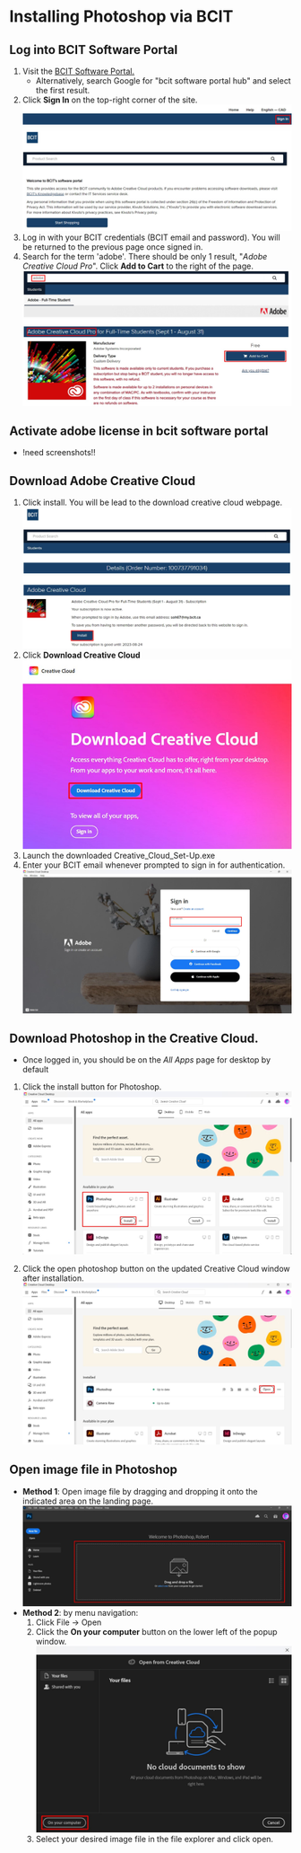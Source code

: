 # Installing Photoshop via BCIT

## Log into BCIT Software Portal

1. Visit the [BCIT Software Portal.](https://bcit.onthehub.com/WebStore/Welcome.aspx)
    - Alternatively, search Google for "bcit software portal hub" and select the first result.
2. Click **Sign In** on the top-right corner of the site.
    ![software portal](./images-installation/install_1.jpg)
3. Log in with your BCIT credentials (BCIT email and password).
    You will be returned to the previous page once signed in.
4. Search for the term 'adobe'. There should be only 1 result, "_Adobe Creative Cloud Pro_". Click **Add to Cart** to the right of the page.
    ![software portal](./images-installation/install_2.jpg)

## Activate adobe license in bcit software portal
* !need screenshots!!
    
## Download Adobe Creative Cloud

1. Click install. You will be lead to the download creative cloud webpage. ![portalACC install](./images-installation/install_3_1.jpg)
2. Click **Download Creative Cloud**
    ![software portal](./images-installation/DownloadCC.jpg)
3. Launch the downloaded Creative_Cloud_Set-Up.exe
4. Enter your BCIT email whenever prompted to sign in for authentication.
    ![CC adobe login](./images-installation/CC_BCIT_login.jpg)

## Download Photoshop in the Creative Cloud.

- Once logged in, you should be on the _All Apps_ page for desktop by default

1. Click the install button for Photoshop.
    ![CC Photoshop install](./images-installation/CC_landingpage.jpg)

2. Click the open photoshop button on the updated Creative Cloud window after installation.
    ![CC Photoshop open](./images-installation/CC_open_Ps_button.jpg)

## Open image file in Photoshop

- **Method 1**:
    Open image file by dragging and dropping it onto the indicated area on the landing page.
    ![Photoshop landing](./images-installation/Ps_landing_page.jpg)
- **Method 2**: by menu navigation:
    1. Click File -> Open
    2. Click the **On your computer** button on the lower left of the popup window.![CC Photoshop open](./images-installation/OpenfromCCwindow.jpg)
    3. Select your desired image file in the file explorer and click open.
